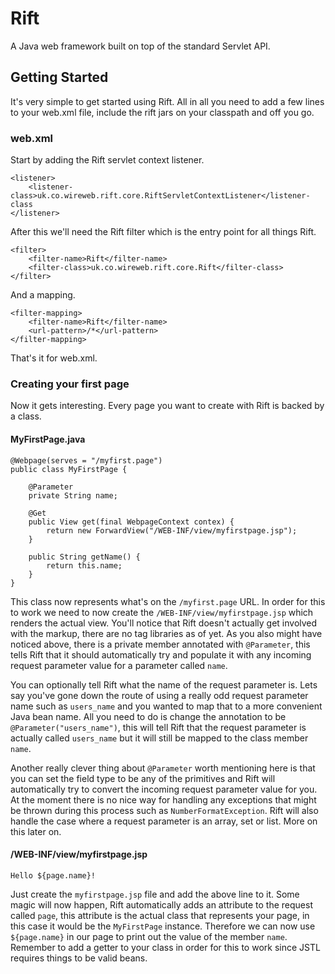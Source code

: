 # Rift
A Java web framework built on top of the standard Servlet API.

## Getting Started
It's very simple to get started using Rift. All in all you need to add a few lines to your web.xml file, include the rift jars on your classpath and off you go.

### web.xml
Start by adding the Rift servlet context listener.

	<listener>
		<listener-class>uk.co.wireweb.rift.core.RiftServletContextListener</listener-class
	</listener>

After this we'll need the Rift filter which is the entry point for all things Rift.

	<filter>
		<filter-name>Rift</filter-name>
		<filter-class>uk.co.wireweb.rift.core.Rift</filter-class>
	</filter>
	
And a mapping.

	<filter-mapping>
		<filter-name>Rift</filter-name>
		<url-pattern>/*</url-pattern>
	</filter-mapping>


That's it for web.xml.

### Creating your first page
Now it gets interesting. Every page you want to create with Rift is backed by a class.

#### MyFirstPage.java

	@Webpage(serves = "/myfirst.page")
	public class MyFirstPage {
	
		@Parameter
		private String name;
		
		@Get
		public View get(final WebpageContext contex) {
			return new ForwardView("/WEB-INF/view/myfirstpage.jsp");
		}

		public String getName() {
			return this.name;
		}
	}

This class now represents what's on the `/myfirst.page` URL. In order for this to work we need to now create the `/WEB-INF/view/myfirstpage.jsp` which renders the actual view. You'll notice
that Rift doesn't actually get involved with the markup, there are no tag libraries as of yet. As you also might have noticed above, there is a private member annotated with `@Parameter`,
this tells Rift that it should automatically try and populate it with any incoming request parameter value for a parameter called `name`.

You can optionally tell Rift what the name of the
request parameter is. Lets say you've gone down the route of using a really odd request parameter name such as `users_name` and you wanted to map that to a more convenient Java bean name.
All you need to do is change the annotation to be `@Parameter("users_name")`, this will tell Rift that the request parameter is actually called `users_name` but it will still be mapped
to the class member `name`.

Another really clever thing about `@Parameter` worth mentioning here is that you can set the field type to be any of the primitives and Rift will automatically try to convert the incoming
request parameter value for you. At the moment there is no nice way for handling any exceptions that might be thrown during this process such as `NumberFormatException`. Rift will also
handle the case where a request parameter is an array, set or list. More on this later on.

#### /WEB-INF/view/myfirstpage.jsp

	Hello ${page.name}!

Just create the `myfirstpage.jsp` file and add the above line to it. Some magic will now happen, Rift automatically adds an attribute to the request called `page`, this attribute is
the actual class that represents your page, in this case it would be the `MyFirstPage` instance. Therefore we can now use `${page.name}` in our page to print out the value of the member
`name`. Remember to add a getter to your class in order for this to work since JSTL requires things to be valid beans.



